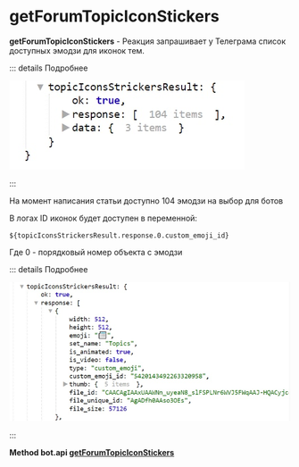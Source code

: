 # getForumTopicIconStickers

**getForumTopicIconStickers** - Реакция запрашивает у Телеграма список доступных эмодзи для иконок тем.

::: details Подробнее

![](./1.jpg)

:::

На момент написания статьи доступно 104 эмодзи на выбор для ботов

В логах ID иконок будет доступен в переменной:

```plain
${topicIconsStrickersResult.response.0.custom_emoji_id}
```

Где 0 - порядковый номер объекта с эмодзи

::: details Подробнее

![](./2.jpg)

:::














**Method bot.api [getForumTopicIconStickers](https://core.telegram.org/bots/api#getforumtopiciconstickers)**